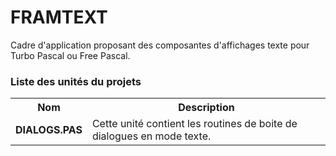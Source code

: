 # FRAMTEXT
Cadre d'application proposant des composantes d'affichages texte pour Turbo Pascal ou Free Pascal.

<h3>Liste des unités du projets</h3>

<table>
  <tr>
    <th>Nom</th>
    <th>Description</th>
  </tr>
  <tr>
    <td><b>DIALOGS.PAS</b></td>
    <td>Cette unité contient les routines de boite de dialogues en mode texte.</td>
  </tr>
</table>
